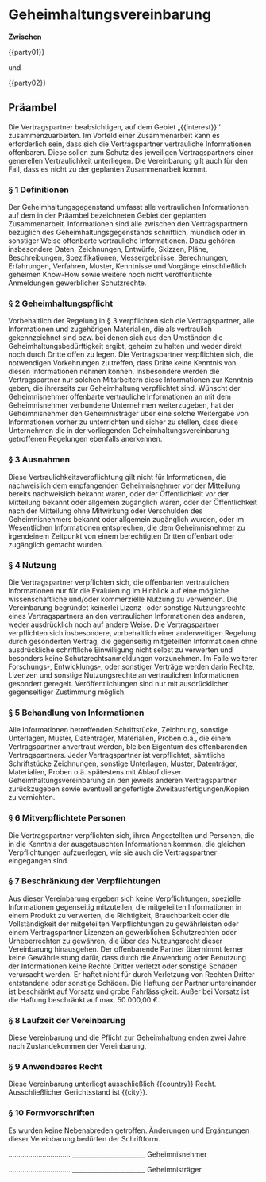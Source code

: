 # Geheimhaltungsvereinbarung

**Zwischen**

{{party01}}

und

{{party02}}

## Präambel

Die Vertragspartner beabsichtigen, auf dem Gebiet „{{interest}}’’ zusammenzuarbeiten. Im Vorfeld einer Zusammenarbeit kann es erforderlich sein, dass sich die Vertragspartner vertrauliche Informationen offenbaren. Diese sollen zum Schutz des jeweiligen Vertragspartners einer generellen Vertraulichkeit unterliegen. Die Vereinbarung gilt auch für den Fall, dass es nicht zu der geplanten Zusammenarbeit kommt.

### § 1 Definitionen
Der Geheimhaltungsgegenstand umfasst alle vertraulichen Informationen auf dem in der Präambel bezeichneten Gebiet der geplanten Zusammenarbeit. Informationen sind alle zwischen den Vertragspartnern bezüglich des Geheimhaltungsgegenstands schriftlich, mündlich oder in sonstiger Weise offenbarte vertrauliche Informationen. Dazu gehören insbesondere Daten, Zeichnungen, Entwürfe, Skizzen, Pläne, Beschreibungen, Spezifikationen, Messergebnisse, Berechnungen, Erfahrungen, Verfahren, Muster, Kenntnisse und Vorgänge einschließlich geheimen Know-How sowie weitere noch nicht veröffentlichte Anmeldungen gewerblicher Schutzrechte.

### § 2 Geheimhaltungspflicht
Vorbehaltlich der Regelung in § 3 verpflichten sich die Vertragspartner, alle Informationen und zugehörigen Materialien, die als vertraulich gekennzeichnet sind bzw. bei denen sich aus den Umständen die Geheimhaltungsbedürftigkeit ergibt, geheim zu halten und weder direkt noch durch Dritte offen zu legen. Die Vertragspartner verpflichten sich, die notwendigen Vorkehrungen zu treffen, dass Dritte keine Kenntnis von diesen Informationen nehmen können. Insbesondere werden die Vertragspartner nur solchen Mitarbeitern diese Informationen zur Kenntnis geben, die ihrerseits zur Geheimhaltung verpflichtet sind. Wünscht der Geheimnisnehmer offenbarte vertrauliche Informationen an mit dem Geheimnisnehmer verbundene Unternehmen weiterzugeben, hat der Geheimnisnehmer den Geheimnisträger über eine solche Weitergabe von Informationen vorher zu unterrichten und sicher zu stellen, dass diese Unternehmen die in der vorliegenden Geheimhaltungsvereinbarung getroffenen Regelungen ebenfalls anerkennen.

### § 3 Ausnahmen
Diese Vertraulichkeitsverpflichtung gilt nicht für Informationen, die nachweislich
dem empfangenden Geheimnisnehmer vor der Mitteilung bereits nachweislich bekannt waren, oder
der Öffentlichkeit vor der Mitteilung bekannt oder allgemein zugänglich waren, oder
der Öffentlichkeit nach der Mitteilung ohne Mitwirkung oder Verschulden des Geheimnisnehmers bekannt oder allgemein zugänglich wurden, oder
im Wesentlichen Informationen entsprechen, die dem Geheimnisnehmer zu irgendeinem Zeitpunkt von einem berechtigten Dritten offenbart oder zugänglich gemacht wurden.

### § 4 Nutzung
Die Vertragspartner verpflichten sich, die offenbarten vertraulichen Informationen nur für die Evaluierung im Hinblick auf eine mögliche wissenschaftliche und/oder kommerzielle Nutzung zu verwenden. Die Vereinbarung begründet keinerlei Lizenz- oder sonstige Nutzungsrechte eines Vertragspartners an den vertraulichen Informationen des anderen, weder ausdrücklich noch auf andere Weise. Die Vertragspartner verpflichten sich insbesondere, vorbehaltlich einer anderweitigen Regelung durch gesonderten Vertrag, die gegenseitig mitgeteilten Informationen ohne ausdrückliche schriftliche Einwilligung nicht selbst zu verwerten und besonders keine Schutzrechtsanmeldungen vorzunehmen. Im Falle weiterer Forschungs-, Entwicklungs-, oder sonstiger Verträge werden darin Rechte, Lizenzen und sonstige Nutzungsrechte an vertraulichen Informationen gesondert geregelt. Veröffentlichungen sind nur mit ausdrücklicher gegenseitiger Zustimmung möglich.

### § 5 Behandlung von Informationen
Alle Informationen betreffenden Schriftstücke, Zeichnung, sonstige Unterlagen, Muster, Datenträger, Materialien, Proben o.ä., die einem Vertragspartner anvertraut werden, bleiben Eigentum des offenbarenden Vertragspartners. Jeder Vertragspartner ist verpflichtet, sämtliche Schriftstücke Zeichnungen, sonstige Unterlagen, Muster, Datenträger, Materialien, Proben o.ä. spätestens mit Ablauf dieser Geheimhaltungsvereinbarung an den jeweils anderen Vertragspartner zurückzugeben sowie eventuell angefertigte Zweitausfertigungen/Kopien zu vernichten.

### § 6 Mitverpflichtete Personen
Die Vertragspartner verpflichten sich, ihren Angestellten und Personen, die in die Kenntnis der ausgetauschten Informationen kommen, die gleichen Verpflichtungen aufzuerlegen, wie sie auch die Vertragspartner eingegangen sind.

### § 7 Beschränkung der Verpflichtungen
Aus dieser Vereinbarung ergeben sich keine Verpflichtungen, spezielle Informationen gegenseitig mitzuteilen, die mitgeteilten Informationen in einem Produkt zu verwerten, die Richtigkeit, Brauchbarkeit oder die Vollständigkeit der mitgeteilten Verpflichtungen zu gewährleisten oder einem Vertragspartner Lizenzen an gewerblichen Schutzrechten oder Urheberrechten zu gewähren, die über das Nutzungsrecht dieser Vereinbarung hinausgehen. Der offenbarende Partner übernimmt ferner keine Gewährleistung dafür, dass durch die Anwendung oder Benutzung der Informationen keine Rechte Dritter verletzt oder sonstige Schäden verursacht werden. Er haftet nicht für durch Verletzung von Rechten Dritter entstandene oder sonstige Schäden. Die Haftung der Partner untereinander ist beschränkt auf Vorsatz und grobe Fahrlässigkeit. Außer bei Vorsatz ist die Haftung beschränkt auf max. 50.000,00 €.

### § 8 Laufzeit der Vereinbarung
Diese Vereinbarung und die Pflicht zur Geheimhaltung enden zwei Jahre nach Zustandekommen der Vereinbarung.

### § 9 Anwendbares Recht
Diese Vereinbarung unterliegt ausschließlich {{country}} Recht. Ausschließlicher Gerichtsstand ist {{city}}.

### § 10 Formvorschriften
Es wurden keine Nebenabreden getroffen. Änderungen und Ergänzungen dieser Vereinbarung bedürfen der Schriftform.



.…...........................                                                              _______________________
Geheimnisnehmer


…............................                                                              _______________________
Geheimnisträger


